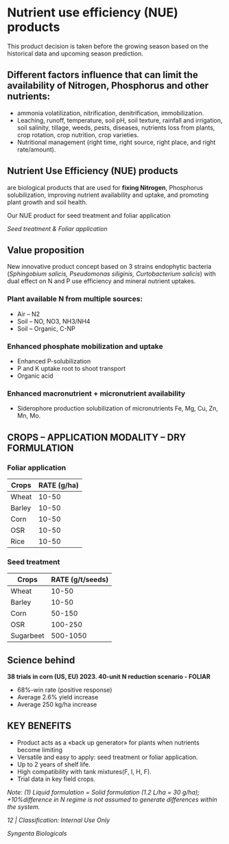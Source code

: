 # Nutrient use efficiency (NUE) products

This product decision is taken before the growing season based on the historical data and upcoming season prediction.

## Different factors influence that can limit the availability of Nitrogen, Phosphorus and other nutrients:

* ammonia volatilization, nitrification, denitrification, immobilization.
* Leaching, runoff, temperature, soil pH, soil texture, rainfall and irrigation, soil salinity, tillage, weeds, pests, diseases, nutrients loss from plants, crop rotation, crop nutrition, crop varieties.
* Nutritional management (right time, right source, right place, and right rate/amount).

## Nutrient Use Efficiency (NUE) products

are biological products that are used for **fixing Nitrogen**, Phosphorus solubilization, improving nutrient availability and uptake, and promoting plant growth and soil health.

Our NUE product for seed treatment and foliar application

*Seed treatment & Foliar application*

## Value proposition

New innovative product concept based on 3 strains endophytic bacteria (*Sphingobium salicis, Pseudomonas siliginis, Curtobacterium salicis*) with dual effect on N and P use efficiency and mineral nutrient uptakes.

### Plant available N from multiple sources:
- Air – N2
- Soil – NO, NO3, NH3/NH4
- Soil – Organic, C-NP

### Enhanced phosphate mobilization and uptake
- Enhanced P-solubilization
- P and K uptake root to shoot transport
- Organic acid

### Enhanced macronutrient + micronutrient availability
- Siderophore production solubilization of micronutrients Fe, Mg, Cu, Zn, Mn, Mo.

## CROPS – APPLICATION MODALITY – DRY FORMULATION

### Foliar application

| Crops | RATE (g/ha) |
|-------|-------------|
| Wheat | 10-50 |
| Barley | 10-50 |
| Corn | 10-50 |
| OSR | 10-50 |
| Rice | 10-50 |

### Seed treatment

| Crops | RATE (g/t/seeds) |
|-------|-----------------|
| Wheat | 10-50 |
| Barley | 10-50 |
| Corn | 50-150 |
| OSR | 100-250 |
| Sugarbeet | 500-1050 |

## Science behind

**38 trials in corn (US, EU) 2023. 40-unit N reduction scenario - FOLIAR**

- 68%-win rate (positive response)
- Average 2.6% yield increase
- Average 250 kg/ha increase

## KEY BENEFITS

- Product acts as a «back up generator» for plants when nutrients become limiting
- Versatile and easy to apply: seed treatment or foliar application.
- Up to 2 years of shelf life.
- High compatibility with tank mixtures(F, I, H, F).
- Trial data in key field crops.

*Note: (1) Liquid formulation = Solid formulation (1.2 L/ha = 30 g/ha); +10%difference in N regime is not assumed to generate differences within the system.*

*12 | Classification: Internal Use Only*

*Syngenta Biologicals*